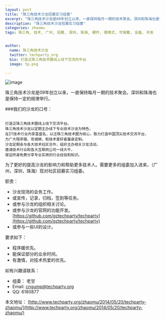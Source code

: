 ```yaml
---
layout: post
title: "珠三角技术沙龙招募实习组委"
excerpt: "珠三角技术沙龙是09年创立以来，一直保持每月一期的技术聚会。深圳和珠海也是保持一定的规律举行。为了更好的提高沙龙的影响力和帮助更多技术人。需要更多的组委加入进来，（广州，深圳，珠海）现对社区招募实习组委。请点击详情查看"
description: "珠三角技术沙龙招募实习组委"
categories: zhaomu
tags: 珠三角, 技术, 广州, 招募, 深圳, 珠海, 硬件, 便携式, 可穿戴, 设备, 开发


author:
  name: 珠三角技术沙龙
  twitter: techparty_org
  bio: 打造泛珠三角技术圈线上线下交流的平台
  image: tp.png

---
```


![image](http://techparty.org//images/blog-cover.jpg)

珠三角技术沙龙是09年创立以来，一直保持每月一期的技术聚会。深圳和珠海也是保持一定的规律举行。

###我们的沙龙的口号：

```

打造泛珠三角技术圈线上线下交流平台。
珠三角技术沙龙以定期主办线下专业技术沙龙为特色，
在IT技术行业内享富盛名，以泛珠三角技术圈为核心，致力打造中国顶尖技术交流平台，
为广大程序猿、攻城狮、和技术爱好者量身定制。
沙龙定期会与各大技术社区合作，组织主办相关沙龙活动，
邀请技术行业和各大互联网公司一线大牛，
保证终身免费分享专业实用的行业经验和知识。
```

为了更好的提高沙龙的影响力和帮助更多技术人。需要更多的组委加入进来，（广州，深圳，珠海）现对社区招募实习组委。

职责：

* 沙龙现场的会务工作。
* 或宣传，记录，归档，签到等任务。
* 或参与沙龙的组织相关讨论。
* 或参与沙龙的官网的功能开发。[https://github.com/gztechparty/techparty](https://github.com/gztechparty/techparty)
* 或参与一些UI的设计。


要求如下：

* 程序媛优先。
* 能保证部分的业余时间。
* 有激情，对技术热爱的优先。

如有兴趣请联系：

* 组委： 老甘
* Email: cngump@techparty.org
* QQ: 6180877

本文地址： [http://www.techparty.org/zhaomu/2014/05/20/techparty-zhaomu/](http://www.techparty.org/zhaomu/2014/05/20/techparty-zhaomu/)



